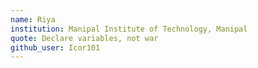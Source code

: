 ```yaml
---
name: Riya 
institution: Manipal Institute of Technology, Manipal 
quote: Declare variables, not war 
github_user: Icor101
---
```

